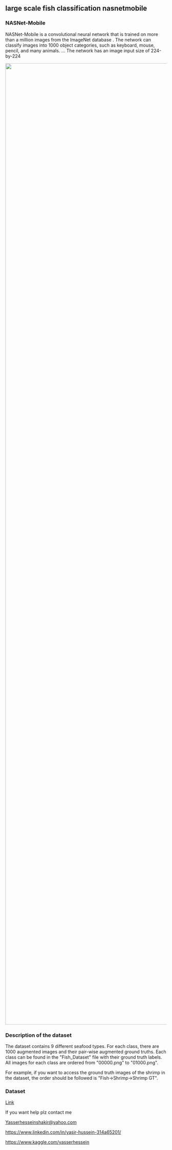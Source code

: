 ## large scale fish classification nasnetmobile


### NASNet-Mobile 
NASNet-Mobile is a convolutional neural network that is trained on more than a million images from the ImageNet database . The network can classify images into 1000 object categories, such as keyboard, mouse, pencil, and many animals. ... The network has an image input size of 224-by-224



<img src="https://i.stack.imgur.com/h9TXi.jpg" width="3000px">



### Description of the dataset

The dataset contains 9 different seafood types. For each class, there are 1000 augmented images and their pair-wise augmented ground truths.
Each class can be found in the "Fish_Dataset" file with their ground truth labels. All images for each class are ordered from "00000.png" to "01000.png".

For example, if you want to access the ground truth images of the shrimp in the dataset, the order should be followed is "Fish->Shrimp->Shrimp GT".


### Dataset 

[Link](https://www.kaggle.com/crowww/a-large-scale-fish-dataset/code)


If you want help plz contact me

Yasserhesseinshakir@yahoo.com

https://www.linkedin.com/in/yasir-hussein-314a65201/

https://www.kaggle.com/yasserhessein

